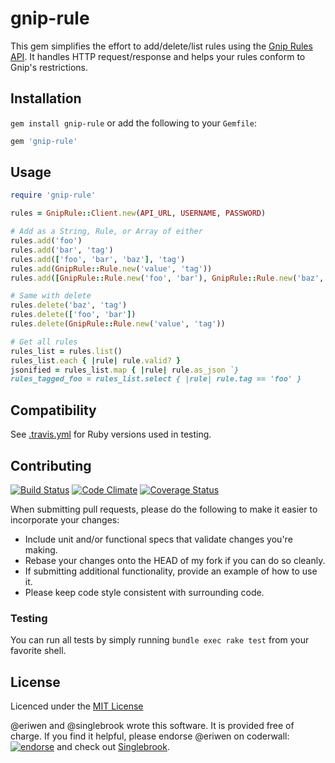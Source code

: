 # gnip-rule
This gem simplifies the effort to add/delete/list rules using the [Gnip Rules
API](http://support.gnip.com/apis/powertrack/api_reference.html). It handles HTTP
request/response and helps your rules conform to Gnip's restrictions.

## Installation
`gem install gnip-rule` or add the following to your `Gemfile`:

```ruby
gem 'gnip-rule'
```

## Usage

```ruby
require 'gnip-rule'

rules = GnipRule::Client.new(API_URL, USERNAME, PASSWORD)

# Add as a String, Rule, or Array of either
rules.add('foo')
rules.add('bar', 'tag')
rules.add(['foo', 'bar', 'baz'], 'tag')
rules.add(GnipRule::Rule.new('value', 'tag'))
rules.add([GnipRule::Rule.new('foo', 'bar'), GnipRule::Rule.new('baz', 'tag2')])

# Same with delete
rules.delete('baz', 'tag')
rules.delete(['foo', 'bar'])
rules.delete(GnipRule::Rule.new('value', 'tag'))

# Get all rules
rules_list = rules.list()
rules_list.each { |rule| rule.valid? }
jsonified = rules_list.map { |rule| rule.as_json `}
rules_tagged_foo = rules_list.select { |rule| rule.tag == 'foo' }
```

## Compatibility
See [.travis.yml](.travis.yml) for Ruby versions used in testing.

## Contributing
[![Build Status](https://secure.travis-ci.org/singlebrook/gnip-rule.png)](http://travis-ci.org/singlebrook/gnip-rule)
[![Code Climate](https://codeclimate.com/github/singlebrook/gnip-rule.png)](https://codeclimate.com/github/singlebrook/gnip-rule)
[![Coverage Status](https://coveralls.io/repos/singlebrook/gnip-rule/badge.png?branch=master)](https://coveralls.io/r/singlebrook/gnip-rule)

When submitting pull requests, please do the following to make it easier to incorporate
your changes:

* Include unit and/or functional specs that validate changes you're making.
* Rebase your changes onto the HEAD of my fork if you can do so cleanly.
* If submitting additional functionality, provide an example of how to use it.
* Please keep code style consistent with surrounding code.

### Testing
You can run all tests by simply running `bundle exec rake test` from your favorite shell.

## License
Licenced under the [MIT License](http://www.opensource.org/licenses/mit-license.php)

@eriwen and @singlebrook wrote this software. It is provided free of charge. If you find
it helpful, please endorse @eriwen on coderwall:
[![endorse](http://api.coderwall.com/eriwen/endorsecount.png)](http://coderwall.com/eriwen)
and check out [Singlebrook](http://singlebrook.com).
